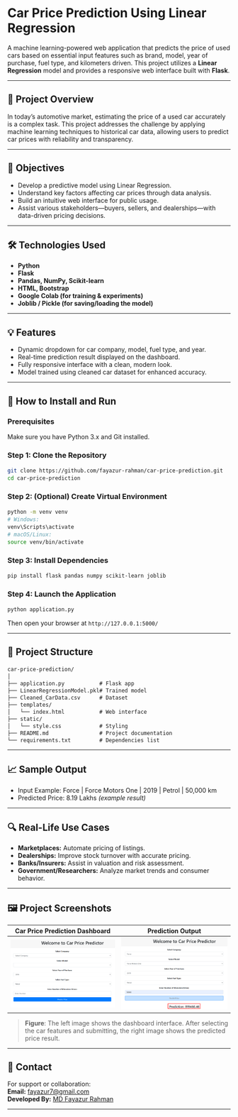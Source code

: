 
# Car Price Prediction Using Linear Regression

A machine learning-powered web application that predicts the price of used cars based on essential input features such as brand, model, year of purchase, fuel type, and kilometers driven. This project utilizes a **Linear Regression** model and provides a responsive web interface built with **Flask**.

---

## 🚗 Project Overview

In today’s automotive market, estimating the price of a used car accurately is a complex task. This project addresses the challenge by applying machine learning techniques to historical car data, allowing users to predict car prices with reliability and transparency. 

---

## 🎯 Objectives

- Develop a predictive model using Linear Regression.
- Understand key factors affecting car prices through data analysis.
- Build an intuitive web interface for public usage.
- Assist various stakeholders—buyers, sellers, and dealerships—with data-driven pricing decisions.

---

## 🛠️ Technologies Used

- **Python**  
- **Flask**  
- **Pandas, NumPy, Scikit-learn**  
- **HTML, Bootstrap**  
- **Google Colab (for training & experiments)**  
- **Joblib / Pickle (for saving/loading the model)**

---

## 💡 Features

- Dynamic dropdown for car company, model, fuel type, and year.
- Real-time prediction result displayed on the dashboard.
- Fully responsive interface with a clean, modern look.
- Model trained using cleaned car dataset for enhanced accuracy.

---

## 🚀 How to Install and Run

### Prerequisites

Make sure you have Python 3.x and Git installed.

### Step 1: Clone the Repository

```bash
git clone https://github.com/fayazur-rahman/car-price-prediction.git
cd car-price-prediction
```

### Step 2: (Optional) Create Virtual Environment

```bash
python -m venv venv
# Windows:
venv\Scripts\activate
# macOS/Linux:
source venv/bin/activate
```

### Step 3: Install Dependencies

```bash
pip install flask pandas numpy scikit-learn joblib
```

### Step 4: Launch the Application

```bash
python application.py
```

Then open your browser at `http://127.0.0.1:5000/`

---

## 📁 Project Structure

```
car-price-prediction/
│
├── application.py           # Flask app
├── LinearRegressionModel.pkl# Trained model
├── Cleaned_CarData.csv      # Dataset
├── templates/
│   └── index.html           # Web interface
├── static/
│   └── style.css            # Styling
├── README.md                # Project documentation
└── requirements.txt         # Dependencies list
```

---

## 📈 Sample Output

- Input Example: Force | Force Motors One | 2019 | Petrol | 50,000 km  
- Predicted Price: 8.19 Lakhs *(example result)*

---

## 🔍 Real-Life Use Cases

- **Marketplaces:** Automate pricing of listings.
- **Dealerships:** Improve stock turnover with accurate pricing.
- **Banks/Insurers:** Assist in valuation and risk assessment.
- **Government/Researchers:** Analyze market trends and consumer behavior.

---


## 🖼️ Project Screenshots

| Car Price Prediction Dashboard | Prediction Output |
|-------------------------------|--------------------|
| ![Dashboard](screenshot/Picture1.png) | ![Prediction](screenshot/Picture2.png) |

> **Figure**: The left image shows the dashboard interface. After selecting the car features and submitting, the right image shows the predicted price result.

---

## 📧 Contact

For support or collaboration:  
**Email:** fayazur7@gmail.com  
**Developed By:** [MD Fayazur Rahman](https://www.linkedin.com/in/md-fayazur-rahman/)

---
